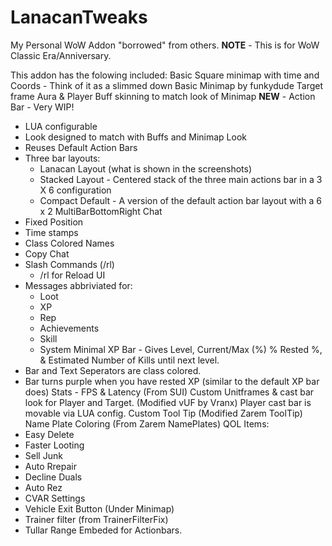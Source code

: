 # LanacanTweaks
My Personal WoW Addon "borrowed" from others. 
**NOTE** - This is for WoW Classic Era/Anniversary. 

This addon has the folowing included:
Basic Square minimap with time and Coords - Think of it as a slimmed down Basic Minimap by funkydude
Target frame Aura & Player Buff skinning to match look of Minimap
**NEW** - Action Bar - Very WIP!
  - LUA configurable
  - Look designed to match with Buffs and Minimap Look
  - Reuses Default Action Bars
  - Three bar layouts:
      - Lanacan Layout (what is shown in the screenshots)
      - Stacked Layout - Centered stack of the three main actions bar in a 3 X 6 configuration
      - Compact Default - A version of the default action bar layout with a 6 x 2 MultiBarBottomRight
Chat
  - Fixed Position
  - Time stamps
  - Class Colored Names
  - Copy Chat
  - Slash Commands (/rl)
    - /rl for Reload UI    
  - Messages abbriviated for:
    - Loot
    - XP
    - Rep
    - Achievements
    - Skill
    - System
Minimal XP Bar - Gives Level, Current/Max (%) % Rested %, & Estimated Number of Kills until next level. 
  - Bar and Text Seperators are class colored.
  - Bar turns purple when you have rested XP (similar to the default XP bar does)
Stats - FPS & Latency (From SUI)
Custom Unitframes & cast bar look for Player and Target. (Modified vUF by Vranx)
  Player cast bar is movable via LUA config. 
Custom Tool Tip (Modified Zarem ToolTip)
Name Plate Coloring (From Zarem NamePlates)
QOL Items:
 - Easy Delete
 - Faster Looting
 - Sell Junk
 - Auto Rrepair
 - Decline Duals
 - Auto Rez
 - CVAR Settings
 - Vehicle Exit Button (Under Minimap)
 - Trainer filter (from TrainerFilterFix)
 - Tullar Range Embeded for Actionbars.
 
